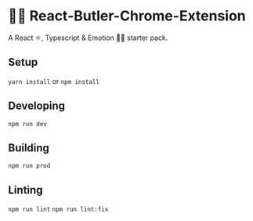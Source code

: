 # 🤵‍♂️ React-Butler-Chrome-Extension

A React ⚛️, Typescript & Emotion 👩‍🎤 starter pack.


## Setup
``` yarn install ```
or 
``` npm install ```


## Developing
``` npm run dev ```

## Building
``` npm run prod ```

## Linting
``` npm run lint ```
``` npm run lint:fix ```




